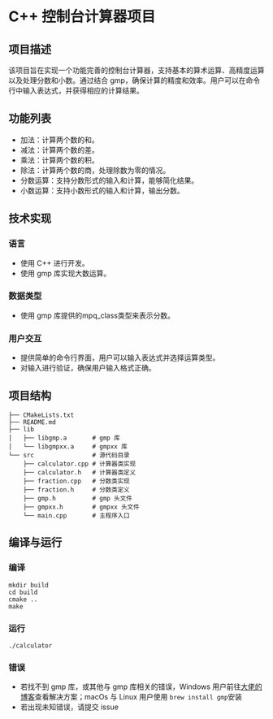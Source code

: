 # C++ 控制台计算器项目
## 项目描述
该项目旨在实现一个功能完善的控制台计算器，支持基本的算术运算、高精度运算以及处理分数和小数。通过结合 gmp，确保计算的精度和效率。用户可以在命令行中输入表达式，并获得相应的计算结果。

## 功能列表
- 加法：计算两个数的和。
- 减法：计算两个数的差。
- 乘法：计算两个数的积。
- 除法：计算两个数的商，处理除数为零的情况。
- 分数运算：支持分数形式的输入和计算，能够简化结果。
- 小数运算：支持小数形式的输入和计算，输出分数。

## 技术实现
### 语言
- 使用 C++ 进行开发。
- 使用 gmp 库实现大数运算。

### 数据类型
- 使用 gmp 库提供的mpq_class类型来表示分数。

### 用户交互
- 提供简单的命令行界面，用户可以输入表达式并选择运算类型。
- 对输入进行验证，确保用户输入格式正确。

## 项目结构
```
├── CMakeLists.txt
├── README.md
├── lib
│   ├── libgmp.a       # gmp 库
│   └── libgmpxx.a     # gmpxx 库
└── src                # 源代码目录
    ├── calculator.cpp # 计算器类实现
    ├── calculator.h   # 计算器类定义
    ├── fraction.cpp   # 分数类实现
    ├── fraction.h     # 分数类定义
    ├── gmp.h          # gmp 头文件
    ├── gmpxx.h        # gmpxx 头文件
    └── main.cpp       # 主程序入口
```

## 编译与运行
### 编译
```
mkdir build
cd build
cmake ..
make
```

### 运行
```
./calculator
```

### 错误
- 若找不到 gmp 库，或其他与 gmp 库相关的错误，Windows 用户前往[大佬的博客](https://wdh.hk/docs/gmp-windows/)查看解决方案；macOs 与 Linux 用户使用 ```brew install gmp```安装
- 若出现未知错误，请提交 issue
